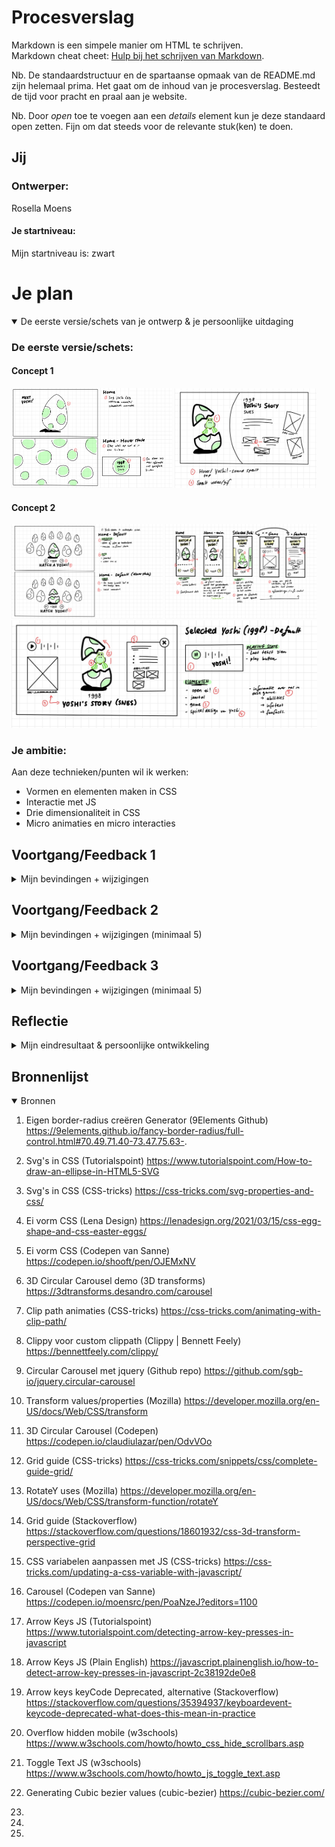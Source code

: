 # Procesverslag
Markdown is een simpele manier om HTML te schrijven.  
Markdown cheat cheet: [Hulp bij het schrijven van Markdown](https://github.com/adam-p/markdown-here/wiki/Markdown-Cheatsheet).

Nb. De standaardstructuur en de spartaanse opmaak van de README.md zijn helemaal prima. Het gaat om de inhoud van je procesverslag. Besteedt de tijd voor pracht en praal aan je website.

Nb. Door *open* toe te voegen aan een *details* element kun je deze standaard open zetten. Fijn om dat steeds voor de relevante stuk(ken) te doen.




## Jij

### Ontwerper:
Rosella Moens

#### Je startniveau:
Mijn startniveau is: zwart




# Je plan

<details open>
  <summary>De eerste versie/schets van je ontwerp & je persoonlijke uitdaging</summary>

  ### De eerste versie/schets:
  #### Concept 1
  <img src="./readme-images/schets-concept1.JPG" width="51%" alt="Concept 1 - schets 1"> <img src="./readme-images/schets-concept1-2.JPG" width="45%" alt="Concept 1 - schets 2">

  #### Concept 2
  <img src="./readme-images/schets-concept2.JPG" width="48%" alt="Concept 2 - schets 1"> <img src="./readme-images/schets-concept2-2.JPG" width="48%" alt="Concept 2 - schets 3"> <img src="./readme-images/schets-concept2-1.JPG" width="97%" alt="Concept 2 - schets 2"> 

  ### Je ambitie: 
  Aan deze technieken/punten wil ik werken:
  - Vormen en elementen maken in CSS
  - Interactie met JS
  - Drie dimensionaliteit in CSS
  - Micro animaties en micro interacties
 
</details>




## Voortgang/Feedback 1

<details>
  <summary>Mijn bevindingen + wijzigingen </summary>

  ### Bevinding 1:
  De layout van de elementen past nog niet echt bij het karakter Yoshi. 

  #### Oplossing:
  Bij Yoshi denk je eerder aan ronde vormen inplaats van hoekige vormen. Denk hierbij aan zijn eigen bouw die uit rondingen bestaat en natuurlijk ook zijn iconische ei. 

  Ik heb dit opgelost door meer schetsen te maken met een oplossing voor dit probleem: Hoe geef ik de informatie weer in ronde vormen of cirkels?

  <img src="./" alt="Schetsen van layouts met cirkels">
  <!-- Schetsen van cirkel layout -->


  ### Bevinding 2:
  Het geluid balkje is visueel niet speels en erg statisch.

  #### Oplossing:
  Het lijkt me een goed idee om een interactie toe te voegen aan Yoshi of het ei met geluiden van zijn stem uit die tijd bijvoorbeeld. Om het dynamisch en ook toegankelijk te maken had ik ook het idee om dan de tekst te laten verschijnen die Yoshi dan zegt.

  <img src="./" alt="Schetsen van Layouts met interactief geluid">
    <!-- Schetsen van idee geluid -->


  ### Bevinding 3:
  Er is nog niet echt een 'easter egg' of extra toevoeging.

  #### Oplossing:
  Dit is nog iets wat ik moet onderzoeken. Ik wil graag eerst de basis en functionaliteiten hebben staan en wanneer ik daar tijd voor heb zal ik mij hier verder in verdiepen.


  ### Bevinding 4:
  Layout van informatie is nog erg statisch

  #### Oplossing:
  Voor de teksten in mijn schetsen staan grote blokken met lopende tekst. Dit is erg saai en past dus niet goed bij Yoshi's karakter. Het is zeer statisch. 



  ### Bevinding 5:
  Omschrijving van wat er nog niet orde was (tekst en afbeeding(en)).

  #### Oplossing:
  Beschrijving hoe je het hebt hebt opgelost of als het niet gelukt is hoe je het zou oplossen (tekst en afbeeding(en)).

</details>




## Voortgang/Feedback 2

<details>
  <summary>Mijn bevindingen + wijzigingen (minimaal 5)</summary>
  
  ### Bevinding 1:
  Omschrijving van wat er nog niet orde was (tekst en afbeeding(en)).

  #### oplossing:
  Beschrijving hoe je het hebt hebt opgelost of als het niet gelukt is hoe je het zou oplossen (tekst en afbeeding(en)).



  ### Bevinding 2:
  Omschrijving van wat er nog niet orde was (tekst en afbeeding(en)).

  #### oplossing:
  Beschrijving hoe je het hebt hebt opgelost of als het niet gelukt is hoe je het zou oplossen (tekst en afbeeding(en)).



  ### Bevinding 3:
  ...

</details>




## Voortgang/Feedback 3

<details>
  <summary>Mijn bevindingen + wijzigingen (minimaal 5)</summary>
  
  ### Bevinding 1:
  Omschrijving van wat er nog niet orde was (tekst en afbeeding(en)).

  #### oplossing:
  Beschrijving hoe je het hebt hebt opgelost of als het niet gelukt is hoe je het zou oplossen (tekst en afbeeding(en)).



  ### Bevinding 2:
  Omschrijving van wat er nog niet orde was (tekst en afbeeding(en)).

  #### oplossing:
  Beschrijving hoe je het hebt hebt opgelost of als het niet gelukt is hoe je het zou oplossen (tekst en afbeeding(en)).



  ### Bevinding 3:
  ...

</details>




## Reflectie

<details>
  <summary>Mijn eindresultaat & persoonlijke ontwikkeling</summary>

  ### Je uitkomst - karakteristiek screenshot(s):
  <img src="readme-images/dummy-plaatje.jpg" width="375px" alt="final ontwerp">


  ### Dit ging goed/Heb ik geleerd: 
  Korte omschrijving met plaatje(s)

  <img src="readme-images/dummy-plaatje.jpg" width="375px" alt="top">


  ### Dit was lastig/Is niet gelukt:
  Korte omschrijving met plaatje(s)

  <img src="readme-images/dummy-plaatje.jpg" width="375px" alt="bummer">
</details>




## Bronnenlijst

<details open>
<summary>Bronnen</summary>

<!-- Nb. Wees specifiek ('css-tricks' als bron is bijv. niet specifiek genoeg). -->

1. Eigen border-radius creëren Generator (9Elements Github) https://9elements.github.io/fancy-border-radius/full-control.html#70.49.71.40-73.47.75.63-.

2. Svg's in CSS (Tutorialspoint) https://www.tutorialspoint.com/How-to-draw-an-ellipse-in-HTML5-SVG

3. Svg's in CSS (CSS-tricks) https://css-tricks.com/svg-properties-and-css/

4. Ei vorm CSS (Lena Design) https://lenadesign.org/2021/03/15/css-egg-shape-and-css-easter-eggs/

5. Ei vorm CSS (Codepen van Sanne) https://codepen.io/shooft/pen/OJEMxNV

6. 3D Circular Carousel demo (3D transforms) https://3dtransforms.desandro.com/carousel

7. Clip path animaties (CSS-tricks) https://css-tricks.com/animating-with-clip-path/

8. Clippy voor custom clippath (Clippy | Bennett Feely) https://bennettfeely.com/clippy/

9. Circular Carousel met jquery (Github repo) https://github.com/sgb-io/jquery.circular-carousel

10. Transform values/properties (Mozilla) https://developer.mozilla.org/en-US/docs/Web/CSS/transform

11. 3D Circular Carousel (Codepen) https://codepen.io/claudiulazar/pen/OdvVOo

12. Grid guide (CSS-tricks) https://css-tricks.com/snippets/css/complete-guide-grid/

13. RotateY uses (Mozilla) https://developer.mozilla.org/en-US/docs/Web/CSS/transform-function/rotateY

14. Grid guide (Stackoverflow) https://stackoverflow.com/questions/18601932/css-3d-transform-perspective-grid

15. CSS variabelen aanpassen met JS (CSS-tricks) https://css-tricks.com/updating-a-css-variable-with-javascript/

16. Carousel (Codepen van Sanne) https://codepen.io/moensrc/pen/PoaNzeJ?editors=1100

17. Arrow Keys JS (Tutorialspoint) https://www.tutorialspoint.com/detecting-arrow-key-presses-in-javascript

18. Arrow Keys JS (Plain English) https://javascript.plainenglish.io/how-to-detect-arrow-key-presses-in-javascript-2c38192de0e8

19. Arrow keys keyCode Deprecated, alternative (Stackoverflow) https://stackoverflow.com/questions/35394937/keyboardevent-keycode-deprecated-what-does-this-mean-in-practice

20. Overflow hidden mobile (w3schools) https://www.w3schools.com/howto/howto_css_hide_scrollbars.asp

21. Toggle Text JS (w3schools) https://www.w3schools.com/howto/howto_js_toggle_text.asp

22. Generating Cubic bezier values (cubic-bezier) https://cubic-bezier.com/

23. 

24. 

25.

</details>
